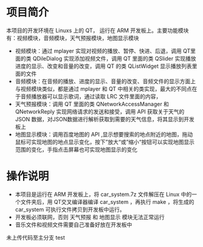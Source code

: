# 项目简介
本项目的开发环境在 Linuxs 上的 QT， 运行在 ARM 开发板上。主要功能模块有：视频模块，音频模块，天气预报模块，地图显示模块
- 视频模块：通过 mplayer 实现对视频的播放、暂停、快进、后退，调用 QT里面的类 QDileDialog 实现添加视频文件，调用 QT 里面的类 QSlider 实现播放进度的显示、改变和音量的改变，调用 QT 的类 QListWidget 显示播放列表里面的文件
- 音频模块：在音频的播放、进度的显示、音量的改变、音频文件的显示方面上与视频模块类似，都是通过 mplayer 和 QT 中相关的类实现，最大的不同点在于音频播放器可以显示歌词，通过读取 LRC 文件里面的内容，
- 天气预报模块：调用 QT 里面的类 QNetworkAccessManager 和 QNetworkReply 实现网络请求的发送和接受，调用 API 获取关于天气的 JSON 数据，对JSON数据进行解析获取到需要的天气信息，将其显示到开发板上
- 地图显示模块：调用百度地图的 API ,显示想要搜索的地点附近的地图，拖动鼠标可实现地图的地点显示变化，按下”放大“或”缩小“按钮可以实现地图显示范围的变化，手指点击屏幕也可实现地图显示的变化

# 操作说明
- 本项目是运行在 ARM 开发板上，将 car_system.7z 文件解压在 Linux 中的一个文件夹后，用 QT交叉编译器编译 car_system ，再执行 make ，将生成的 car_system 可执行文件拷贝到开发板中运行。
- 开发板必须联网，否则 天气预报 和 地图显示 模块无法正常运行
- 音乐文件和视频文件需要自己准备好放在开发板中

未上传代码至主分支 test